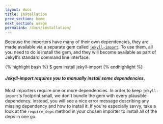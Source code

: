 ```yaml
---
layout: docs
title: Installation
prev_section: home
next_section: usage
permalink: /docs/installation/
---
```


Because the importers have many of their own dependencies, they are made
available via a separate gem called
[`jekyll-import`](https://github.com/jekyll/jekyll-import). To use them, all
you need to do is install the gem, and they will become available as part of
Jekyll's standard command line interface.

{% highlight bash %}
$ gem install jekyll-import
{% endhighlight %}

<div class="note warning">
  <h5>Jekyll-import requires you to manually install some dependencies.</h5>
  <p>Most importers require one or more dependencies. In order to keep
  <code>jekyll-import</code>'s footprint small, we don't bundle the gem
  with every plausible dependency. Instead, you will see a nice error
  message describing any missing dependency and how to install it. If
  you're especially savvy, take a look at the <code>require_deps</code>
  method in your chosen importer to install all of the deps in one go.</p>
</div>
